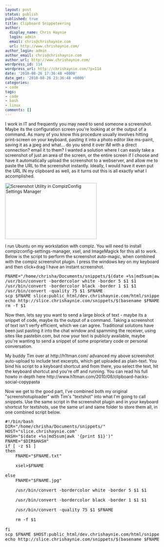 ```yaml
---
layout: post
status: publish
published: true
title: Clipboard Snippeteering
author:
  display_name: Chris Haynie
  login: admin
  email: chris@chrishaynie.com
  url: http://www.chrishaynie.com/
author_login: admin
author_email: chris@chrishaynie.com
author_url: http://www.chrishaynie.com/
wordpress_id: 114
wordpress_url: http://chrishaynie.com/?p=114
date: '2010-08-26 17:36:48 +0000'
date_gmt: '2010-08-26 23:36:48 +0000'
categories:
- code
tags:
- code
- bash
- linux
comments: []
---
```

<p>I work in IT and frequently you may need to send someone a screenshot. Maybe its the configuration screen you're looking at or the output of a command.  As many of you know this procedure usually involves hitting print-screen on your keyboard, pasting it into a photo editor like ms-paint, saving it as a jpeg and what... do you send it over IM with a direct connection? email it to them? I wanted a solution where I can easily take a screenshot of just an area of the screen, or the entire screen if I choose and have it automatically upload the screenshot to a webserver, and allow me to paste the URL to the screenshot instantly.  Ideally, I would have it even put the URL IN my clipboard as well, as it turns out this is all exactly what I accomplished.</p>
<p><a href="http://b819c688147e0961fe05-3686d6c970b79fee78310b4e70aec21e.r18.cf1.rackcdn.com/wp-content/uploads/2010/08/66b1c38661258dc3b201c52f0035956b-300x183.jpg"><img src="http://b819c688147e0961fe05-3686d6c970b79fee78310b4e70aec21e.r18.cf1.rackcdn.com/wp-content/uploads/2010/08/66b1c38661258dc3b201c52f0035956b-300x183.jpg" alt="Screenshot Utility in CompizConfig Settings Manager" title="Screenshot Utility in CompizConfig Settings Manager" width="300" height="183" class="alignright size-medium wp-image-117" /></a></p>
<p>I run Ubuntu on my workstation with compiz. You will need to install compizconfig-settings-manager, xsel, and ImageMagick for this all to work. Below is the script to perform the screenshot auto-magic, when combined with the compiz screenshot plugin.  I press the windows key on my keyboard and then click+drag I have an instant screenshot. </p>
<pre lang="bash">
FNAME="/home/chrisha/Documents/snippets/$(date +%s|md5sum|awk '{print $1}').jpg"
/usr/bin/convert -bordercolor white -border 5 $1 $1
/usr/bin/convert -bordercolor black -border 1 $1 $1
/usr/bin/convert -quality 75 $1 $FNAME
scp $FNAME slice:public_html/dev.chrishaynie.com/html/snippets/
echo http://slice.chrishaynie.com/snippets/$(basename $FNAME)|xsel -i
rm -f $1
</pre>
<p>Now then, lets say you want to send a large block of text - maybe its a snippet of code, maybe its the output of a command. Taking a screenshot of text isn't verfy efficient, which we can agree. Traditional solutions have been just pasting it into the chat window and spamming the receiver, using sites like pastebin.com, but now your text is publicly available, maybe you're wanting to send a snippet of some proprietary code or personal conversation.</p>
<p>My buddy Tim over at http://h1tman.com/ advanced my above screenshot auto-upload to include text excerpts, which get uploaded as plain-text.  You bind his script to a keyboard shortcut and from there, you select the text, hit the keyboard shortcut and you're off and running. You can read his full howto in depth here http://www.h1tman.com/2010/08/clipboard-hacks-social-copypasta</p>
<p>Now we get to the good part, I've combined both my original "screenshotuploader" with Tim's "textshot" into what I'm going to call snippets. Use the same script in the screenshot plugin and in your keyboard shortcut for textshots, use the same url and same folder to store them all, in one combined script below.</p>

<pre lang="bash">
#!/bin/bash
DIR="/home/chrisha/Documents/snippets/"
HOST="slice.chrishaynie.com"
HASH="$(date +%s|md5sum|awk '{print $1}')"
FNAME="$DIR$HASH"
if [ -z $1 ]
then
	FNAME="$FNAME.txt"<br />
	xsel>$FNAME<br />
else
	FNAME="$FNAME.jpg"<br />
	/usr/bin/convert -bordercolor white -border 5 $1 $1<br />
	/usr/bin/convert -bordercolor black -border 1 $1 $1<br />
	/usr/bin/convert -quality 75 $1 $FNAME<br />
	rm -f $1<br />
fi
scp $FNAME $HOST:public_html/dev.chrishaynie.com/html/snippets/
echo http://slice.chrishaynie.com/snippets/$(basename $FNAME)|xsel -i
</pre>
